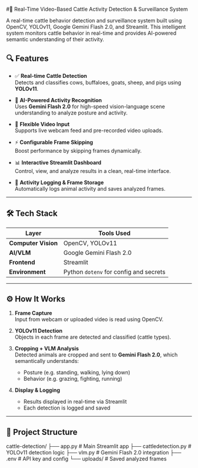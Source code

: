 #🐄 Real-Time Video-Based Cattle Activity Detection & Surveillance System

A real-time cattle behavior detection and surveillance system built using OpenCV, YOLOv11, Google Gemini Flash 2.0, and Streamlit. This intelligent system monitors cattle behavior in real-time and provides AI-powered semantic understanding of their activity.


## 🔍 Features

- ✅ **Real-time Cattle Detection**  
  Detects and classifies cows, buffaloes, goats, sheep, and pigs using **YOLOv11**.

- 🤖 **AI-Powered Activity Recognition**  
  Uses **Gemini Flash 2.0** for high-speed vision-language scene understanding to analyze posture and activity.

- 🎥 **Flexible Video Input**  
  Supports live webcam feed and pre-recorded video uploads.

- ⚡ **Configurable Frame Skipping**  
  Boost performance by skipping frames dynamically.

- 📊 **Interactive Streamlit Dashboard**  
  Control, view, and analyze results in a clean, real-time interface.

- 📁 **Activity Logging & Frame Storage**  
  Automatically logs animal activity and saves analyzed frames.

---

## 🛠️ Tech Stack

| Layer              | Tools Used                              |
|--------------------|------------------------------------------|
| **Computer Vision**| OpenCV, YOLOv11                          |
| **AI/VLM**         | Google Gemini Flash 2.0                  |
| **Frontend**       | Streamlit                                |
| **Environment**    | Python `dotenv` for config and secrets   |

---

## ⚙️ How It Works

1. **Frame Capture**  
   Input from webcam or uploaded video is read using OpenCV.

2. **YOLOv11 Detection**  
   Objects in each frame are detected and classified (cattle types).

3. **Cropping + VLM Analysis**  
   Detected animals are cropped and sent to **Gemini Flash 2.0**, which semantically understands:
   - Posture (e.g. standing, walking, lying down)
   - Behavior (e.g. grazing, fighting, running)

4. **Display & Logging**  
   - Results displayed in real-time via Streamlit  
   - Each detection is logged and saved

---

## 📁 Project Structure

cattle-detection/ ├── app.py # Main Streamlit app ├── cattledetection.py # YOLOv11 detection logic ├── vlm.py # Gemini Flash 2.0 integration ├── .env # API key and config └── uploads/ # Saved analyzed frames


 

